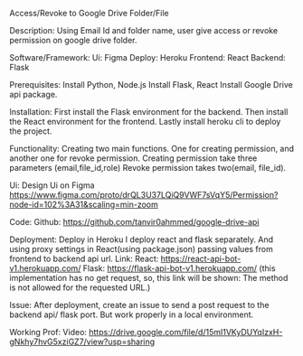 Access/Revoke to Google Drive Folder/File

Description: Using Email Id and folder name, user give access or revoke permission on google drive folder.

Software/Framework:
Ui: Figma
Deploy: Heroku
Frontend: React
Backend: Flask

Prerequisites:
Install Python, Node.js
Install Flask, React
Install Google Drive api package.

Installation:
First install the Flask environment for the backend.
Then install the React environment for the frontend.
Lastly install heroku cli to deploy the project.

Functionality:
Creating two main functions. One for creating permission, and another one for revoke permission.
Creating permission take three parameters (email,file_id,role)
Revoke permission takes two(email, file_id).

Ui: Design Ui on Figma https://www.figma.com/proto/drQL3U37LQiQ9VWF7sVqY5/Permission?node-id=102%3A31&scaling=min-zoom 

Code:
	Github: https://github.com/tanvir0ahmmed/google-drive-api 

Deployment:
Deploy in Heroku
I deploy react and flask separately. And using proxy settings in React(using package.json) passing values from frontend to backend api url.
Link:
React: https://react-api-bot-v1.herokuapp.com/ 
Flask: https://flask-api-bot-v1.herokuapp.com/ (this implementation has no get request, so, this link will be shown: The method is not allowed for the requested URL.)

Issue:
After deployment, create an issue to send a post request to the backend api/ flask port. But work properly in a local environment.

Working Prof:
Video: https://drive.google.com/file/d/15mI1VKyDUYqIzxH-gNkhy7hvG5xziGZ7/view?usp=sharing  



